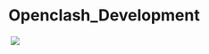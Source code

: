# Openclash_Development
<p>&nbsp;<img align="center" src="https://github-readme-stats.vercel.app/api/pin/?username=erdowaka&repo=erdowaka&theme=tokyonight"/></p>
